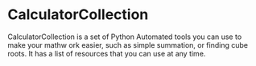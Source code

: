# CalculatorCollection

CalculatorCollection is a set of Python Automated tools you can use to make your mathw ork easier, such as simple summation, or finding cube roots. It has a list of resources that you can use at any time.
